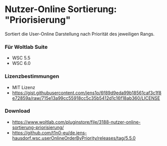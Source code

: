 # Nutzer-Online Sortierung: "Priorisierung"

Sortiert die User-Online Darstellung nach Priorität des jeweiligen Rangs.

### Für Woltlab Suite ###

* WSC 5.5
* WSC 6.0

### Lizenzbestimmungen ###

* MIT Lizenz
* https://gist.githubusercontent.com/jens1o/6f89d9eda99b18561caf3c1f8e72859a/raw/715e13a99cc55918cc5c35b5412d1c16f18ab360/LICENSE

### Download ###
* https://www.woltlab.com/pluginstore/file/3188-nutzer-online-sortierung-priorisierung/
* https://github.com/t1n0-eu/de.jens-hausdorf.wsc.userOnlineOrderByPriority/releases/tag/5.5.0
